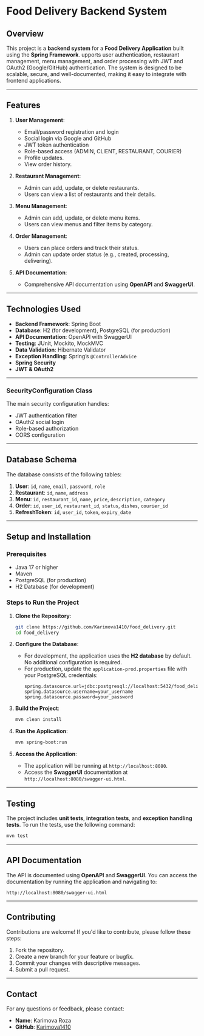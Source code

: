 # Food Delivery Backend System

## Overview
This project is a **backend system** for a **Food Delivery Application** built using the **Spring Framework**. upports user authentication, restaurant management, menu management, and order processing with JWT and OAuth2 (Google/GitHub) authentication. The system is designed to be scalable, secure, and well-documented, making it easy to integrate with frontend applications.

---

## Features
1. **User Management**:
   - Email/password registration and login
   - Social login via Google and GitHub
   - JWT token authentication
   - Role-based access (ADMIN, CLIENT, RESTAURANT, COURIER)
   - Profile updates.
   - View order history.

2. **Restaurant Management**:
   - Admin can add, update, or delete restaurants.
   - Users can view a list of restaurants and their details.

3. **Menu Management**:
   - Admin can add, update, or delete menu items.
   - Users can view menus and filter items by category.

4. **Order Management**:
   - Users can place orders and track their status.
   - Admin can update order status (e.g., created, processing, delivering).

5. **API Documentation**:
   - Comprehensive API documentation using **OpenAPI** and **SwaggerUI**.

---

## Technologies Used
- **Backend Framework**: Spring Boot
- **Database**: H2 (for development), PostgreSQL (for production)
- **API Documentation**: OpenAPI with SwaggerUI
- **Testing**: JUnit, Mockito, MockMVC
- **Data Validation**: Hibernate Validator
- **Exception Handling**: Spring’s `@ControllerAdvice`
- **Spring Security**
- **JWT & OAuth2**

---
### SecurityConfiguration Class
The main security configuration handles:
- JWT authentication filter
- OAuth2 social login
- Role-based authorization
- CORS configuration
  
---

## Database Schema
The database consists of the following tables:
1. **User**: `id`, `name`, `email`, `password`, `role`
2. **Restaurant**: `id`, `name`, `address`
3. **Menu**: `id`, `restaurant_id`, `name`, `price`, `description`, `category`
4. **Order**: `id`, `user_id`, `restaurant_id`, `status`, `dishes`, `courier_id`
5. **RefreshToken**: `id`, `user_id`, `token`, `expiry_date`

---

## Setup and Installation

### Prerequisites
- Java 17 or higher
- Maven
- PostgreSQL (for production)
- H2 Database (for development)

### Steps to Run the Project
1. **Clone the Repository**:
   ```bash
   git clone https://github.com/Karimova1410/food_delivery.git
   cd food_delivery
   ```

2. **Configure the Database**:
   - For development, the application uses the **H2 database** by default. No additional configuration is required.
   - For production, update the `application-prod.properties` file with your PostgreSQL credentials:
     ```properties
     spring.datasource.url=jdbc:postgresql://localhost:5432/food_delivery
     spring.datasource.username=your_username
     spring.datasource.password=your_password
     ```

3. **Build the Project**:
   ```bash
   mvn clean install
   ```

4. **Run the Application**:
   ```bash
   mvn spring-boot:run
   ```

5. **Access the Application**:
   - The application will be running at `http://localhost:8080`.
   - Access the **SwaggerUI** documentation at `http://localhost:8080/swagger-ui.html`.

---

## Testing
The project includes **unit tests**, **integration tests**, and **exception handling tests**. To run the tests, use the following command:
```bash
mvn test
```

---

## API Documentation
The API is documented using **OpenAPI** and **SwaggerUI**. You can access the documentation by running the application and navigating to:
```
http://localhost:8080/swagger-ui.html
```

---

## Contributing
Contributions are welcome! If you'd like to contribute, please follow these steps:
1. Fork the repository.
2. Create a new branch for your feature or bugfix.
3. Commit your changes with descriptive messages.
4. Submit a pull request.

---

## Contact
For any questions or feedback, please contact:
- **Name**: Karimova Roza
- **GitHub**: [Karimova1410](https://github.com/Karimova1410)
